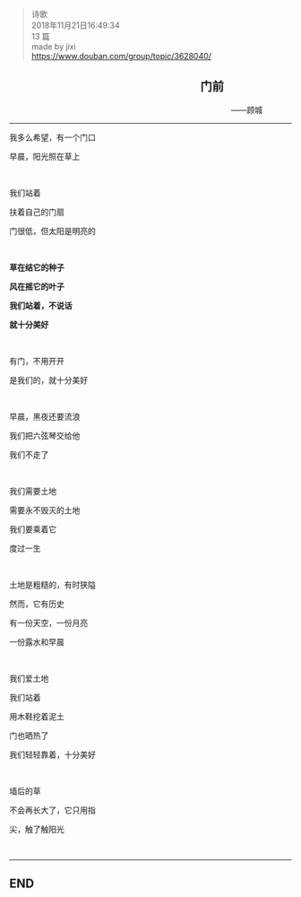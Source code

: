 > 诗歌  
> 2018年11月21日16:49:34         
> 13 篇  
>made by jixi  
>https://www.douban.com/group/topic/3628040/  


## &emsp;&emsp;&emsp;&emsp;&emsp;&emsp;&emsp;&emsp;&emsp;&emsp;&emsp;&emsp;&emsp;&emsp;&emsp;&emsp; 门前      
&emsp;&emsp;&emsp;&emsp;&emsp;&emsp;&emsp;&emsp;&emsp;&emsp;&emsp;&emsp;&emsp;&emsp;&emsp;&emsp;&emsp;&emsp;&emsp;&emsp;&emsp;&emsp;&emsp;&emsp;&emsp;&emsp;&emsp;&emsp; ——顾城

----------
我多么希望，有一个门口  

早晨，阳光照在草上  

<br>

我们站着  

扶着自己的门扇  

门很低，但太阳是明亮的  

<br>

<b>草在结它的种子  

风在摇它的叶子  

我们站着，不说话  

就十分美好</b>  

<br>

有门，不用开开  

是我们的，就十分美好  

<br>

早晨，黑夜还要流浪  

我们把六弦琴交给他  

我们不走了  

<br>


我们需要土地  

需要永不毁灭的土地  

我们要乘着它  

度过一生  

<br>

土地是粗糙的，有时狭隘  

然而，它有历史  

有一份天空，一份月亮  

一份露水和早晨  


<br>

我们爱土地  

我们站着  

用木鞋挖着泥土  

门也晒热了  

我们轻轻靠着，十分美好  

<br>

墙后的草  

不会再长大了，它只用指  

尖，触了触阳光  

<br>





----------
## END

